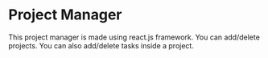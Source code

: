 # Project Manager

This project manager is made using react.js framework.
You can add/delete projects.
You can also add/delete tasks inside a project.

